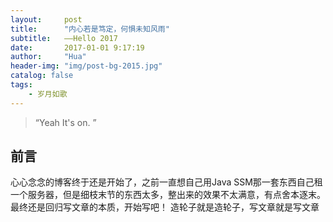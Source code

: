 ```yaml
---
layout:     post
title:      "内心若是笃定，何惧未知风雨"
subtitle:   ——Hello 2017
date:       2017-01-01 9:17:19
author:     "Hua"
header-img: "img/post-bg-2015.jpg"
catalog: false
tags:
    - 岁月如歌
---
```


> “Yeah It's on. ”


## 前言
心心念念的博客终于还是开始了，之前一直想自己用Java SSM那一套东西自己租一个服务器，但是细枝末节的东西太多，整出来的效果不太满意，有点舍本逐末。
最终还是回归写文章的本质，开始写吧！
造轮子就是造轮子，写文章就是写文章
